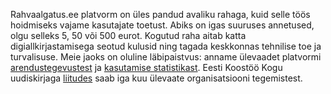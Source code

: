 Rahvaalgatus.ee platvorm on üles pandud avaliku rahaga, kuid selle töös hoidmiseks vajame kasutajate toetust. Abiks on igas suuruses annetused, olgu selleks 5, 50 või 500 eurot. Kogutud raha aitab katta digiallkirjastamisega seotud kulusid ning tagada keskkonnas tehnilise toe ja turvalisuse. Meie jaoks on oluline läbipaistvus: anname ülevaadet platvormi [arendustegevustest](https://github.com/rahvaalgatus/rahvaalgatus/issues) ja [kasutamise statistikast](https://www.kogu.ee/rahvaalgatus-ee-2020-aasta-statistika-inimestel-on-selge-soov-oma-haal-kuuldavaks-teha-ka-valimistevahelisel-ajal/). Eesti Koostöö Kogu uudiskirjaga [liitudes](https://kogu.us12.list-manage.com/subscribe?u=e48415516e4da94ccc60c569b&id=2ecc6cc26f) saab iga kuu ülevaate organisatsiooni tegemistest.
